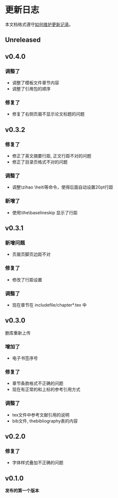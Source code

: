 # 更新日志

本文档格式遵守[如何维护更新记录](https://keepachangelog.com/zh-CN/1.0.0/)。

## Unreleased

## v0.4.0

### 调整了

* 调整了模板文件章节内容
* 调整了引用包的顺序

### 修复了

* 修复了右侧页眉不显示论文标题的问题

## v0.3.2

### 修复了

* 修正了英文摘要行距, 正文行距不对的问题
* 修正了目录页格式不对的问题

### 调整了

* 调整\zihao \heiti等命令，使得后面自动设置20pt行距

### 新增了

* 使用\the\baselineskip 显示了行距

## v0.3.1

### 新增问题

* 页眉页脚页边距不对

### 修复了

* 修改了行距设置

### 调整了

* 现在章节在 includefile/chapter*.tex 中

## v0.3.0

删库重新上传

### 增加了

* 电子书签序号

### 修复了

* 章节条款格式不正确的问题
* 现在有正常的和上标的参考引用方式

### 调整了

* tex文件中参考文献引用的说明
* bib文件, thebibliography表的内容


## v0.2.0

### 修复了

* 字体样式叠加不正确的问题

##  v0.1.0
**发布的第一个版本**